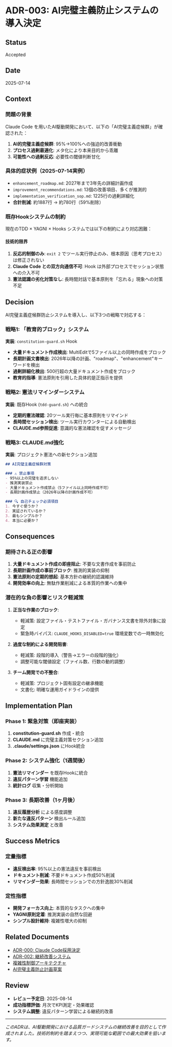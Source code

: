 # ADR-003: AI完璧主義防止システムの導入決定

## Status
Accepted

## Date
2025-07-14

## Context

### 問題の背景
Claude Code を用いたAI駆動開発において、以下の「AI完璧主義症候群」が確認された：

1. **AI的完璧主義症候群**: 95%→100%への強迫的改善衝動
2. **プロセス過剰最適化**: メタ化により本来目的から乖離
3. **可能性への過剰反応**: 必要性の閾値判断甘化

### 具体的症状例（2025-07-14実例）
- `enhancement_roadmap.md`: 2027年まで3年先の詳細計画作成
- `improvement_recommendations.md`: 13個の改善項目、多くが推測的
- `implementation_verification_sop.md`: 1225行の過剰詳細化
- **合計削減**: 約1887行 → 約780行（59%削除）

### 既存Hookシステムの制約
現在のTDD × YAGNI × Hooks システムでは以下の制約により対応困難：

#### 技術的限界
1. **反応的制御のみ**: `exit 2` でツール実行停止のみ、根本原因（思考プロセス）は修正されない
2. **Claude Code との双方向通信不可**: Hook は外部プロセスでセッション状態への介入不可
3. **憲法認識の劣化対策なし**: 長時間対話で基本原則を「忘れる」現象への対策不足

## Decision

AI完璧主義症候群防止システムを導入し、以下3つの戦略で対応する：

### 戦略1: 「教育的ブロック」システム
**実装**: `constitution-guard.sh` Hook
- **大量ドキュメント作成検出**: MultiEditで5ファイル以上の同時作成をブロック
- **長期計画文書検出**: 2026年以降の計画、"roadmap"、"enhancement"キーワードを検出
- **過剰詳細化検出**: 500行超の大量ドキュメント作成をブロック
- **教育的指導**: 憲法原則を引用した具体的是正指示を提供

### 戦略2: 憲法リマインダーシステム
**実装**: 既存Hook (`tdd-guard.sh`) への統合
- **定期的憲法確認**: 20ツール実行毎に基本原則をリマインド
- **長時間セッション検出**: ツール実行カウンターによる自動検出
- **CLAUDE.md参照促進**: 意識的な憲法確認を促すメッセージ

### 戦略3: CLAUDE.md強化
**実装**: プロジェクト憲法への新セクション追加
```markdown
## AI完璧主義症候群対策

### ⚠️ 禁止事項
- 95%以上の完璧を追求しない
- 推測実装禁止
- 大量ドキュメント作成禁止（5ファイル以上同時作成不可）
- 長期計画作成禁止（2026年以降の計画作成不可）

### 🔍 自己チェック必須項目
1. 今すぐ使うか？
2. 実証されているか？
3. 最もシンプルか？
4. 本当に必要か？
```

## Consequences

### 期待される正の影響
1. **大量ドキュメント作成の即座阻止**: 不要な文書作成を事前防止
2. **長期計画作成の事前ブロック**: 推測的実装の抑制
3. **憲法原則の定期的想起**: 基本方針の継続的認識維持
4. **開発効率の向上**: 無駄作業削減による本質的作業への集中

### 潜在的な負の影響とリスク軽減策
1. **正当な作業のブロック**: 
   - 軽減策: 設定ファイル・テストファイル・ガバナンス文書を除外対象に設定
   - 緊急時バイパス: `CLAUDE_HOOKS_DISABLED=true` 環境変数での一時無効化

2. **過度な制約による開発阻害**:
   - 軽減策: 段階的導入（警告→エラーの段階的強化）
   - 調整可能な閾値設定（ファイル数、行数の動的調整）

3. **チーム開発での不整合**:
   - 軽減策: プロジェクト固有設定の継承機能
   - 文書化: 明確な運用ガイドラインの提供

## Implementation Plan

### Phase 1: 緊急対策（即座実装）
1. **constitution-guard.sh** 作成・統合
2. **CLAUDE.md** に完璧主義対策セクション追加
3. **.claude/settings.json** にHook統合

### Phase 2: システム強化（1週間後）
1. **憲法リマインダー** を既存Hookに統合
2. **違反パターン学習** 機能追加
3. **統計ログ** 収集・分析開始

### Phase 3: 長期改善（1ヶ月後）
1. **違反履歴分析** による感度調整
2. **新たな違反パターン** 検出ルール追加
3. **システム効果測定** と改善

## Success Metrics

### 定量指標
- **違反検出率**: 95%以上の憲法違反を事前検出
- **ドキュメント削減**: 不要ドキュメント作成50%削減
- **リマインダー効果**: 長時間セッションでの方針逸脱30%削減

### 定性指標
- **開発フォーカス向上**: 本質的なタスクへの集中
- **YAGNI原則定着**: 推測実装の自然な回避
- **シンプル設計維持**: 複雑性増大の抑制

## Related Documents
- [ADR-000: Claude Code採用決定](000-claude-code-adoption.md)
- [ADR-002: 継続改善システム](002-continuous-improvement-system.md)
- [複雑性制御アーキテクチャ](../../.claude/tmp/complexity_control_architecture.md)
- [AI完璧主義防止計画草案](../../.claude/tmp/ai_perfectionism_prevention_plan_draft.md)

## Review
- **レビュー予定日**: 2025-08-14
- **成功指標評価**: 月次でKPI測定・効果確認
- **システム調整**: 違反パターン学習による継続的改善

---

*このADRは、AI駆動開発における品質ガードシステムの継続改善を目的として作成されました。技術的制約を踏まえつつ、実現可能な範囲での最大効果を狙います。*
